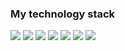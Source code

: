### My technology stack

<img src="https://img.shields.io/badge/HTML-black?style=for-the-badge&logo=html5&logoColor=#DD4B25FF"/> 
<img src="https://img.shields.io/badge/CSS-black?style=for-the-badge&logo=css3&logoColor=blue"/>
<img src="https://img.shields.io/badge/BOOTSTRAP-black?style=for-the-badge&logo=bootstrap&logoColor=#6D11EE"/>
<img src="https://img.shields.io/badge/JAVASCRIPT-black?style=for-the-badge&logo=javascript&logoColor=#F7DF1E"/>
<img src="https://img.shields.io/badge/JQUERY-black?style=for-the-badge&logo=jquery&logoColor=blue"/>
<img src="https://img.shields.io/badge/REDUX-black?style=for-the-badge&logo=redux&logoColor=violet"/>

<img src="https://img.shields.io/badge/REACT-black?style=for-the-badge&logo=react&logoColor=#5ED3F3FF"/>




